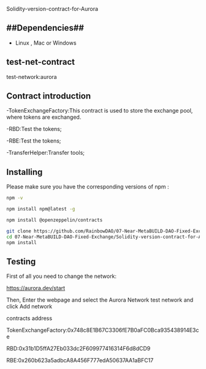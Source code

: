 Solidity-version-contract-for-Aurora
## ##Dependencies##

- Linux , Mac or Windows

## test-net-contract

test-network:aurora

## Contract introduction

-TokenExchangeFactory:This contract is used to store the exchange pool, where tokens are exchanged. 

-RBD:Test the tokens;

-RBE:Test the tokens;

-TransferHelper:Transfer tools;

## **Installing**

Please make sure you have the corresponding versions of npm :

```bash
npm -v
```

```bash
npm install npm@latest -g
```

```bash
npm install @openzeppelin/contracts
```

```bash
git clone https://github.com/RainbowDAO/07-Near-MetaBUILD-DAO-Fixed-Exchange.git
cd 07-Near-MetaBUILD-DAO-Fixed-Exchange/Solidity-version-contract-for-Aurora
npm install
```
## Testing

First of all you need to change the network:

https://aurora.dev/start

Then, Enter the webpage and select the Aurora Network test network and click Add network

contracts address

TokenExchangeFactory:0x748c8E1B67C3306fE7B0aFC0Bca935438914E3ce

RBD:0x31b1D5ffA27Eb033dc2F609977416314F6d8dCD9

RBE:0x260b623a5adbcA8A456F777edA50637AA1aBFC17


